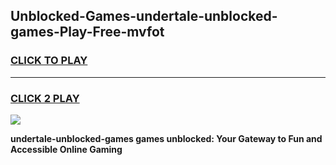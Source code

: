 
## Unblocked-Games-undertale-unblocked-games-Play-Free-mvfot
<h3>
<a href="https://premium76.site?title=undertale-unblocked-games&ref=09A">CLICK TO PLAY</a></h3>
<hr>

<h3>
<a href="https://premium76.site?title=undertale-unblocked-games&ref=09A">CLICK 2 PLAY</a>
  
</h3>

<a href="https://premium76.site?title=undertale-unblocked-games&ref=09A"><img src="https://clearcache.store/games.png"></a>


**undertale-unblocked-games games unblocked: Your Gateway to Fun and Accessible Online Gaming**
